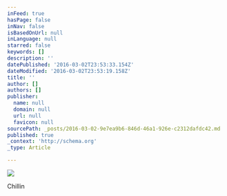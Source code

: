 ```yaml
---
inFeed: true
hasPage: false
inNav: false
isBasedOnUrl: null
inLanguage: null
starred: false
keywords: []
description: ''
datePublished: '2016-03-02T23:53:33.154Z'
dateModified: '2016-03-02T23:53:19.158Z'
title: ''
author: []
authors: []
publisher:
  name: null
  domain: null
  url: null
  favicon: null
sourcePath: _posts/2016-03-02-9e7ea9b6-846d-46a1-926e-c2312dafdc42.md
published: true
_context: 'http://schema.org'
_type: Article

---
```

![](https://the-grid-user-content.s3-us-west-2.amazonaws.com/08614cf1-a817-4a92-a8e2-969abb0f6195.jpg)

Chillin